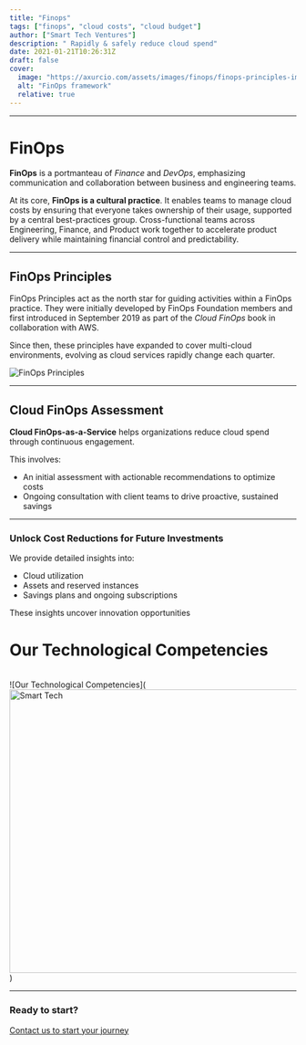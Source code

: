 ```yaml
---
title: "Finops"
tags: ["finops", "cloud costs", "cloud budget"]
author: ["Smart Tech Ventures"]
description: " Rapidly & safely reduce cloud spend"
date: 2021-01-21T10:26:31Z
draft: false
cover:
  image: "https://axurcio.com/assets/images/finops/finops-principles-image_overview-text.svg"
  alt: "FinOps framework"
  relative: true
---
```


---

# FinOps

**FinOps** is a portmanteau of _Finance_ and _DevOps_, emphasizing communication and collaboration between business and engineering teams.

At its core, **FinOps is a cultural practice**. It enables teams to manage cloud costs by ensuring that everyone takes ownership of their usage, supported by a central best-practices group. Cross-functional teams across Engineering, Finance, and Product work together to accelerate product delivery while maintaining financial control and predictability.

---

## FinOps Principles

FinOps Principles act as the north star for guiding activities within a FinOps practice.
They were initially developed by FinOps Foundation members and first introduced in September 2019 as part of the _Cloud FinOps_ book in collaboration with AWS.

Since then, these principles have expanded to cover multi-cloud environments, evolving as cloud services rapidly change each quarter.

![FinOps Principles](https://github.com/user-attachments/assets/3b4663e2-925b-4241-8a12-ed36ae94a96e)

---

## Cloud FinOps Assessment

**Cloud FinOps-as-a-Service** helps organizations reduce cloud spend through continuous engagement.

This involves:

- An initial assessment with actionable recommendations to optimize costs
- Ongoing consultation with client teams to drive proactive, sustained savings

---

### Unlock Cost Reductions for Future Investments

We provide detailed insights into:

- Cloud utilization
- Assets and reserved instances
- Savings plans and ongoing subscriptions

These insights uncover innovation opportunities

# Our Technological Competencies

<br />
![Our Technological Competencies](<img width="878" height="497" alt="Smart Tech" src="https://github.com/user-attachments/assets/0863a4fa-501b-46ff-8433-e7ee246ded48" />)

<br />
<hr />

### Ready to start?

[Contact us to start your journey](https://smarttechventures.au/contact/)
